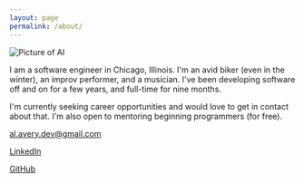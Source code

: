 ```yaml
---
layout: page
permalink: /about/
---
```


![Picture of Al](https://media.licdn.com/mpr/mpr/shrinknp_200_200/AAEAAQAAAAAAAAiVAAAAJGFhZDBmN2YzLWFmYTktNDhkNy1iZTUzLWMzNTQ5ZmE2NDg4NQ.jpg)

I am a software engineer in Chicago, Illinois.  I'm an avid biker (even in the winter), an improv performer, and a musician.  I've been developing software off and on for a few years, and full-time for nine months.  

I'm currently seeking career opportunities and would love to get in contact about that.  I'm also open to mentoring beginning programmers (for free).

[al.avery.dev@gmail.com](mailto:al.avery.dev@gmail.com)

[LinkedIn](https://www.linkedin.com/in/al-avery-developer/)

[GitHub](https://github.com/alabavery)
